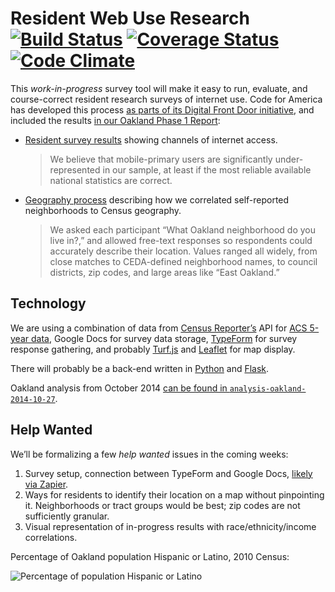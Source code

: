 Resident Web Use Research [![Build Status](https://travis-ci.org/codeforamerica/resident-web-use-research.svg?branch=code-coverage)](https://travis-ci.org/codeforamerica/resident-web-use-research) [![Coverage Status](https://coveralls.io/repos/codeforamerica/resident-web-use-research/badge.svg?branch=master&service=github)](https://coveralls.io/github/codeforamerica/resident-web-use-research?branch=master) [![Code Climate](https://codeclimate.com/github/codeforamerica/resident-web-use-research/badges/gpa.svg)](https://codeclimate.com/github/codeforamerica/resident-web-use-research)
=========================

This _work-in-progress_ survey tool will make it easy to run, evaluate, and course-correct resident research surveys
of internet use. Code for America has developed this process
[as parts of its Digital Front Door initiative](http://www.codeforamerica.org/our-work/initiatives/digitalfrontdoor/),
and included the results
[in our Oakland Phase 1 Report](http://www.codeforamerica.org/our-work/initiatives/digitalfrontdoor/oakland-phase1-report/):

* [Resident survey results](http://www.codeforamerica.org/our-work/initiatives/digitalfrontdoor/oakland-phase1-report/#resident-survey-results)
  showing channels of internet access.

    > We believe that mobile-primary users are significantly under-represented in our sample, at least if the most reliable available national statistics are correct.

* [Geography process](http://www.codeforamerica.org/our-work/initiatives/digitalfrontdoor/oakland-phase1-report/#geography-process)
  describing how we correlated self-reported neighborhoods to Census geography.

    > We asked each participant “What Oakland neighborhood do you live in?,” and allowed free-text responses so respondents could accurately describe their location. Values ranged all widely, from close matches to CEDA-defined neighborhood names, to council districts, zip codes, and large areas like “East Oakland.”

Technology
----------

We are using a combination of data from [Census Reporter’s](http://censusreporter.org) API for
[ACS 5-year data](http://www.census.gov/acs/www/), Google Docs for survey data storage,
[TypeForm](http://www.typeform.com) for survey response gathering, and probably
[Turf.js](http://turfjs.org) and [Leaflet](http://leafletjs.com) for map display.

There will probably be a back-end written in
[Python](https://github.com/codeforamerica/howto/blob/master/Python-Virtualenv.md)
and [Flask](http://flask.pocoo.org).

Oakland analysis from October 2014 [can be found in `analysis-oakland-2014-10-27`](analysis-oakland-2014-10-27).

Help Wanted
-----------

We’ll be formalizing a few _help wanted_ issues in the coming weeks:

1. Survey setup, connection between TypeForm and Google Docs,
   [likely via Zapier](https://zapier.com/app/editor/3368724).
2. Ways for residents to identify their location on a map without pinpointing it.
   Neighborhoods or tract groups would be best; zip codes are not sufficiently granular.
3. Visual representation of in-progress results with race/ethnicity/income correlations.

Percentage of Oakland population Hispanic or Latino, 2010 Census:

![Percentage of population Hispanic or Latino](http://www.codeforamerica.org/our-work/initiatives/digitalfrontdoor/oakland-phase1-report/assets/map-4.png)
